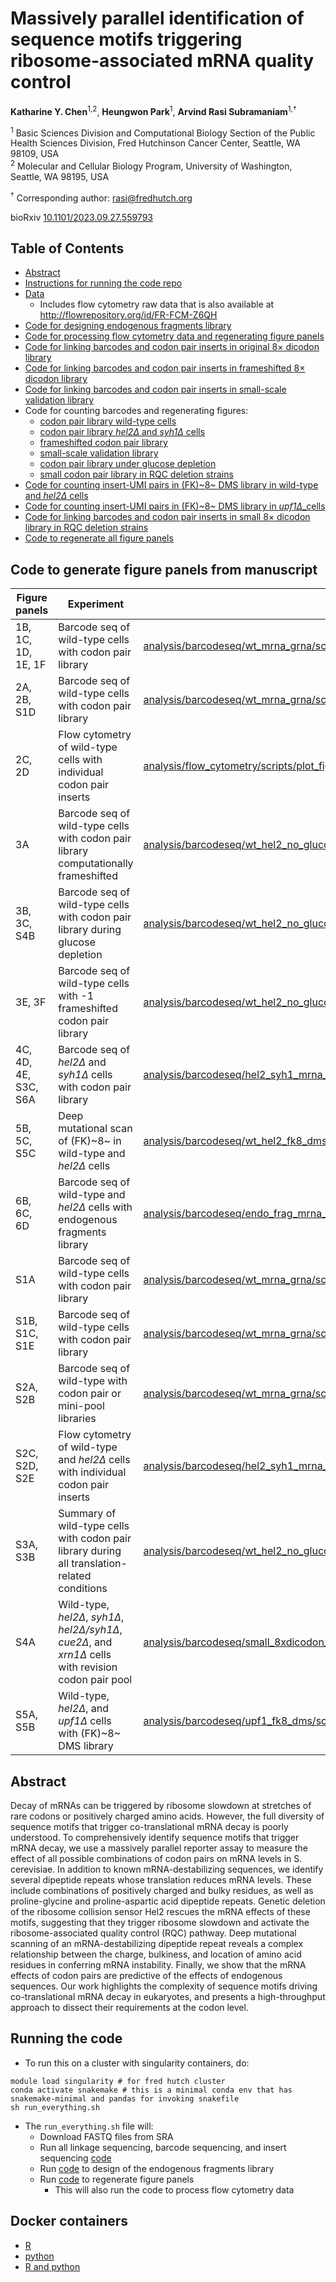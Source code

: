 
# Massively parallel identification of sequence motifs triggering ribosome-associated mRNA quality control

**Katharine Y. Chen**<sup>1,2</sup>, **Heungwon Park**<sup>1</sup>, **Arvind Rasi Subramaniam**<sup>1,†</sup>

<sup>1</sup> Basic Sciences Division and Computational Biology Section of the Public
Health Sciences Division, Fred Hutchinson Cancer Center, Seattle, WA
98109, USA <br/>
<sup>2</sup> Molecular and Cellular Biology Program, University of Washington,
Seattle, WA 98195, USA <br/>

<sup>†</sup> Corresponding author: <rasi@fredhutch.org>

bioRxiv [10.1101/2023.09.27.559793](https://www.biorxiv.org/content/10.1101/2023.09.27.559793v1)

## Table of Contents
- [Abstract](#abstract)
- [Instructions for running the code repo](#running-the-code)
- [Data](data/)
  - Includes flow cytometry raw data that is also available at http://flowrepository.org/id/FR-FCM-Z6QH
- [Code for designing endogenous fragments library](analysis/library_design/endogenous_fragments/)
- [Code for processing flow cytometry data and regenerating figure panels](analysis/flow_cytometry/wt_hel2_8xdicodon/scripts)
- [Code for linking barcodes and codon pair inserts in original 8× dicodon library](analysis/barcodeseq/8xdicodon_linkage/scripts/)
- [Code for linking barcodes and codon pair inserts in frameshifted 8× dicodon library](analysis/barcodeseq/frameshifted_8xdicodon_linkage/)
- [Code for linking barcodes and codon pair inserts in small-scale validation library](analysis/barcodeseq/mini_8xdicodon_linkage/scripts/)
- Code for counting barcodes and regenerating figures:
  - [codon pair library wild-type cells](analysis/barcodeseq/wt_mrna_grna/scripts/)
  - [codon pair library *hel2Δ* and *syh1Δ* cells](analysis/barcodeseq/hel2_syh1_mrna_grna/scripts/)
  - [frameshifted codon pair library](analysis/barcodeseq/wt_frameshifted_mrna_grna/scripts/)
  - [small-scale validation library](analysis/barcodeseq/wt_hel2_mini_pool/scripts/)
  - [codon pair library under glucose depletion](analysis/barcodeseq/wt_hel2_no_glucose_mrna_grna/scripts/)
  - [small codon pair library in RQC deletion strains](analysis/barcodeseq/small_8xdicodon_rqcdel_mrna_grna/scripts)
- [Code for counting insert-UMI pairs in (FK)~8~ DMS library in wild-type and *hel2∆* cells](analysis/barcodeseq/wt_hel2_fk8_dms/scripts/)
- [Code for counting insert-UMI pairs in (FK)~8~ DMS library in *upf1∆*_cells](analysis/barcodeseq/upf1_fk8_dms/scripts/)
- [Code for linking barcodes and codon pair inserts in small 8× dicodon library in RQC deletion strains](analysis/barcodeseq/small_8xdicodon_rqcdel_linkage/scripts)
- [Code to regenerate all figure panels](analysis/run_all_ipynb_scripts.smk)

## Code to generate figure panels from manuscript

| Figure panels        | Experiment                                                                                           | Script                                                                                    |
| -------------------- | ---------------------------------------------------------------------------------------------------- | ----------------------------------------------------------------------------------------- |
| 1B, 1C, 1D, 1E, 1F   | Barcode seq of wild-type cells with codon pair library                                               | [analysis/barcodeseq/wt_mrna_grna/scripts/plot_aggregate_effects.ipynb](analysis/barcodeseq/wt_mrna_grna/scripts/plot_aggregate_effects.ipynb)                  |
| 2A, 2B, S1D          | Barcode seq of wild-type cells with codon pair library                                               | [analysis/barcodeseq/wt_mrna_grna/scripts/plot_dipeptide_effects.ipynb](analysis/barcodeseq/wt_mrna_grna/scripts/plot_dipeptide_effects.ipynb)                   |
| 2C, 2D               | Flow cytometry of wild-type cells with individual codon pair inserts                                 | [analysis/flow_cytometry/scripts/plot_figure2_flow.ipynb](analysis/flow_cytometry/scripts/plot_figure2_flow.ipynb)                                 |
| 3A                   | Barcode seq of wild-type cells with codon pair library computationally frameshifted                  | [analysis/barcodeseq/wt_hel2_no_glucose_mrna_grna/scripts/plot_translation_effects.ipynb](analysis/barcodeseq/wt_hel2_no_glucose_mrna_grna/scripts/plot_translation_effects.ipynb) |
| 3B, 3C, S4B          | Barcode seq of wild-type cells with codon pair library during glucose depletion                      | [analysis/barcodeseq/wt_hel2_no_glucose_mrna_grna/scripts/plot_translation_effects.ipynb](analysis/barcodeseq/wt_hel2_no_glucose_mrna_grna/scripts/plot_translation_effects.ipynb) |
| 3E, 3F               | Barcode seq of wild-type cells with -1 frameshifted codon pair library                               | [analysis/barcodeseq/wt_hel2_no_glucose_mrna_grna/scripts/plot_translation_effects.ipynb](analysis/barcodeseq/wt_hel2_no_glucose_mrna_grna/scripts/plot_translation_effects.ipynb) |
| 4C, 4D, 4E, S3C, S6A | Barcode seq of *hel2∆* and *syh1∆* cells with codon pair library                                     | [analysis/barcodeseq/hel2_syh1_mrna_grna/scripts/plot_hel2_syh1_dipeptide_effects.ipynb](analysis/barcodeseq/hel2_syh1_mrna_grna/scripts/plot_hel2_syh1_dipeptide_effects.ipynb)  |
| 5B, 5C, S5C          | Deep mutational scan of (FK)~8~ in wild-type and *hel2∆* cells                                       | [analysis/barcodeseq/wt_hel2_fk8_dms/scripts/plot_variant_effects.ipynb](analysis/barcodeseq/wt_hel2_fk8_dms/scripts/plot_variant_effects.ipynb)                  |
| 6B, 6C, 6D           | Barcode seq of wild-type and *hel2∆* cells with endogenous fragments library                         | [analysis/barcodeseq/endo_frag_mrna_grna/scripts/plot_endogenous_frags.ipynb](analysis/barcodeseq/endo_frag_mrna_grna/scripts/plot_endogenous_frags.ipynb)             |
| S1A                  | Barcode seq of wild-type cells with codon pair library                                               | [analysis/barcodeseq/wt_mrna_grna/scripts/plot_supp_alignment_stats.ipynb](analysis/barcodeseq/wt_mrna_grna/scripts/plot_supp_alignment_stats.ipynb)                |
| S1B, S1C, S1E        | Barcode seq of wild-type cells with codon pair library                                               | [analysis/barcodeseq/wt_mrna_grna/scripts/plot_supplemental_missing_data.ipynb](analysis/barcodeseq/wt_mrna_grna/scripts/plot_supplemental_missing_data.ipynb)           |
| S2A, S2B             | Barcode seq of wild-type with codon pair or mini-pool libraries                                      | [analysis/barcodeseq/wt_mrna_grna/scripts/plot_supp_alignment_stats.ipynb](analysis/barcodeseq/wt_mrna_grna/scripts/plot_supp_alignment_stats.ipynb)                |
| S2C, S2D, S2E        | Flow cytometry of wild-type and *hel2∆* cells with individual codon pair inserts                     | [analysis/barcodeseq/hel2_syh1_mrna_grna/scripts/plot_supp_aln_qc.ipynb](analysis/barcodeseq/hel2_syh1_mrna_grna/scripts/plot_supp_aln_qc.ipynb)                  |
| S3A, S3B             | Summary of wild-type cells with codon pair library during all translation-related conditions         | [analysis/barcodeseq/wt_hel2_no_glucose_mrna_grna/scripts/plot_translation_effects.ipynb](analysis/barcodeseq/wt_hel2_no_glucose_mrna_grna/scripts/plot_translation_effects.ipynb) |
| S4A                  | Wild-type, *hel2∆*, *syh1∆*, *hel2∆/syh1∆*, *cue2∆*, and *xrn1∆* cells with revision codon pair pool | [analysis/barcodeseq/small_8xdicodon_rqcdel_mrna_grna/scripts/plot_dicodon_effects.ipynb](analysis/barcodeseq/small_8xdicodon_rqcdel_mrna_grna/scripts/plot_dicodon_effects.ipynb) |
| S5A, S5B             | Wild-type, *hel2∆*, and *upf1∆* cells with (FK)~8~ DMS library                                       | [analysis/barcodeseq/upf1_fk8_dms/scripts/plot_variant_effects_wt_hel2_upf1_reps.ipynb](analysis/barcodeseq/upf1_fk8_dms/scripts/plot_variant_effects_wt_hel2_upf1_reps.ipynb)   |


## Abstract

Decay of mRNAs can be triggered by ribosome slowdown at stretches of rare codons or positively charged amino acids.
However, the full diversity of sequence motifs that trigger co-translational mRNA decay is poorly understood.
To comprehensively identify sequence motifs that trigger mRNA decay, we use a massively parallel reporter assay to measure the effect of all possible combinations of codon pairs on mRNA levels in S. cerevisiae.
In addition to known mRNA-destabilizing sequences, we identify several dipeptide repeats whose translation reduces mRNA levels. 
These include combinations of positively charged and bulky residues, as well as proline-glycine and proline-aspartic acid dipeptide repeats.
Genetic deletion of the ribosome collision sensor Hel2 rescues the mRNA effects of these motifs, suggesting that they trigger ribosome slowdown and activate the ribosome-associated quality control (RQC) pathway.
Deep mutational scanning of an mRNA-destabilizing dipeptide repeat reveals a complex relationship between the charge, bulkiness, and location of amino acid residues in conferring mRNA instability.
Finally, we show that the mRNA effects of codon pairs are predictive of the effects of endogenous sequences.
Our work highlights the complexity of sequence motifs driving co-translational mRNA decay in eukaryotes, and presents a high-throughput approach to dissect their requirements at the codon level.

## Running the code
- To run this on a cluster with singularity containers, do:
```
module load singularity # for fred hutch cluster
conda activate snakemake # this is a minimal conda env that has snakemake-minimal and pandas for invoking snakefile
sh run_everything.sh
```

- The ```run_everything.sh``` file will:
  - Download FASTQ files from SRA
  - Run all linkage sequencing, barcode sequencing, and insert sequencing [code](analysis/barcodeseq)
  - Run [code](analysis/library_design/endogenous_fragments/scripts/run_analysis.smk) to design of the endogenous fragments library
  - Run [code](analysis/run_all_ipynb_scripts.smk) to regenerate figure panels
    - This will also run the code to process flow cytometry data

## Docker containers
- [R](https://github.com/rasilab/r/pkgs/container/r)
- [python](https://github.com/rasilab/python/pkgs/container/python)
- [R and python](https://github.com/rasilab/r_python/pkgs/container/r_python)
